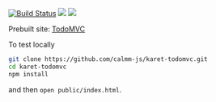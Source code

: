 [![Build Status](https://travis-ci.org/calmm-js/karet-todomvc.svg?branch=master)](https://travis-ci.org/calmm-js/karet-todomvc) [![](https://david-dm.org/calmm-js/karet-todomvc.svg)](https://david-dm.org/calmm-js/karet-todomvc) [![](https://david-dm.org/calmm-js/karet-todomvc/dev-status.svg)](https://david-dm.org/calmm-js/karet-todomvc?type=dev)

Prebuilt site: [TodoMVC](http://calmm-js.github.io/karet-todomvc/)

To test locally

```bash
git clone https://github.com/calmm-js/karet-todomvc.git
cd karet-todomvc
npm install
```

and then `open public/index.html`.

